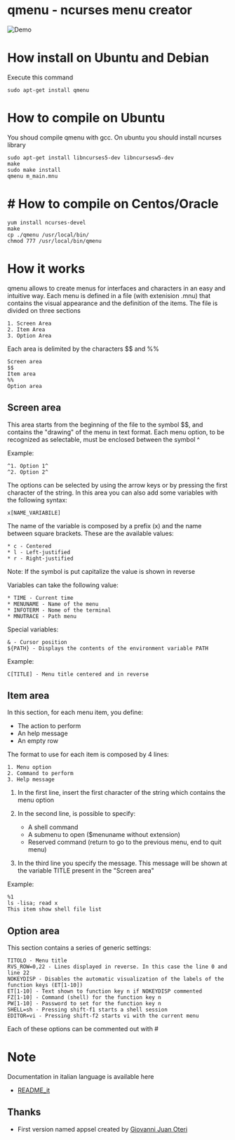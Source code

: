 # qmenu - ncurses menu creator

![Demo](https://raw.githubusercontent.com/teopost/qmenu/master/qmenu.gif)

# How install on Ubuntu and Debian
Execute this command

    sudo apt-get install qmenu


# How to compile on Ubuntu
You shoud compile qmenu with gcc.
On ubuntu you should install ncurses library

    sudo apt-get install libncurses5-dev libncursesw5-dev
    make
    sudo make install
    qmenu m_main.mnu

# # How to compile on Centos/Oracle

    yum install ncurses-devel
    make
    cp ./qmenu /usr/local/bin/
    chmod 777 /usr/local/bin/qmenu
    
# How it works
qmenu allows to create menus for interfaces and characters in an easy and intuitive way.
Each menu is defined in a file (with extenision .mnu) that contains the visual appearance and the definition of the items.
The file is divided on three sections

    1. Screen Area
    2. Item Area
    3. Option Area

Each area is delimited by the characters $$ and %%

    Screen area
    $$
    Item area
    %%
    Option area

## Screen area
This area starts from the beginning of the file to the symbol $$, and contains the "drawing" of the menu in text format.
Each menu option, to be recognized as selectable, must be enclosed between the symbol ^

Example:

    ^1. Option 1^
    ^2. Option 2^

The options can be selected by using the arrow keys or by pressing the first character of the string.
In this area you can also add some variables with the following syntax:

    x[NAME_VARIABILE]

The name of the variable is composed by a prefix (x) and the name between square brackets. These are the available values:

    * c - Centered
    * l - Left-justified
    * r - Right-justified

Note: If the symbol is put capitalize the value is shown in reverse

Variables can take the following value:

    * TIME - Current time
    * MENUNAME - Name of the menu
    * INFOTERM - Nome of the terminal
    * MNUTRACE - Path menu

Special variables:

    & - Cursor position
    ${PATH} - Displays the contents of the environment variable PATH

Example:

	C[TITLE] - Menu title centered and in reverse

## Item area
In this section, for each menu item, you define:

* The action to perform
* An help message
* An empty row

The format to use for each item is composed by 4 lines:

    1. Menu option
    2. Command to perform
    3. Help message


1. In the first line, insert the first character of the string which contains the menu option
2. In the second line, is possible to specify:

    * A shell command
    * A submenu to open ($menuname without extension)
    * Reserved command (return to go to the previous menu, end to quit menu)

3. In the third line you specify the message.
This message will be shown at the variable TITLE present in the "Screen area"

Example:

    %1
    ls -lisa; read x
    This item show shell file list


## Option area
This section contains a series of generic settings:

    TITOLO - Menu title
    RVS_ROW=0,22 - Lines displayed in reverse. In this case the line 0 and line 22
    NOKEYDISP - Disables the automatic visualization of the labels of the function keys (ET[1-10])
    ET[1-10] - Text shown to function key n if NOKEYDISP commented
    FZ[1-10] - Command (shell) for the function key n
    PW[1-10] - Password to set for the function key n
    SHELL=sh - Pressing shift-f1 starts a shell session
    EDITOR=vi - Pressing shift-f2 starts vi with the current menu

Each of these options can be commented out with #

# Note
Documentation in italian language is available here

* [README_it](README_it.md)

Thanks
---
* First version named appsel created by  [Giovanni Juan Oteri](https://twitter.com/giovannioteri)
